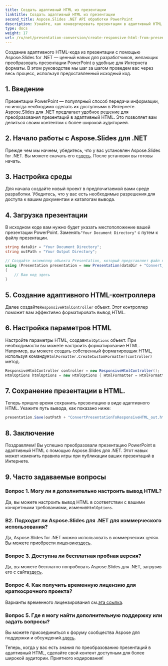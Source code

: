 ```yaml
---
title: Создать адаптивный HTML из презентации
linktitle: Создать адаптивный HTML из презентации
second_title: Aspose.Slides .NET API обработки PowerPoint
description: Узнайте, как конвертировать презентации в адаптивный HTML с помощью Aspose.Slides для .NET. Создавайте привлекательный контент, который легко адаптируется к разным устройствам.
type: docs
weight: 17
url: /ru/net/presentation-conversion/create-responsive-html-from-presentation/
---
```


Создание адаптивного HTML-кода из презентации с помощью Aspose.Slides for .NET — ценный навык для разработчиков, желающих преобразовать презентации PowerPoint в удобные для Интернета форматы. В этом руководстве мы шаг за шагом проведем вас через весь процесс, используя предоставленный исходный код.

## 1. Введение

Презентации PowerPoint — популярный способ передачи информации, но иногда необходимо сделать их доступными в Интернете. Aspose.Slides для .NET предлагает удобное решение для преобразования презентаций в адаптивный HTML. Это позволяет вам делиться своим контентом с более широкой аудиторией.

## 2. Начало работы с Aspose.Slides для .NET

 Прежде чем мы начнем, убедитесь, что у вас установлен Aspose.Slides for .NET. Вы можете скачать его с[здесь](https://releases.aspose.com/slides/net/). После установки вы готовы начать.

## 3. Настройка среды

Для начала создайте новый проект в предпочитаемой вами среде разработки. Убедитесь, что у вас есть необходимые разрешения для доступа к вашим документам и каталогам вывода.

## 4. Загрузка презентации

 В исходном коде вам нужно будет указать местоположение вашей презентации PowerPoint. Заменять`"Your Document Directory"` с путем к файлу презентации.

```csharp
string dataDir = "Your Document Directory";
string outPath = "Your Output Directory";

// Создайте экземпляр объекта Presentation, который представляет файл презентации.
using (Presentation presentation = new Presentation(dataDir + "Convert_HTML.pptx"))
{
    // Ваш код здесь
}
```

## 5. Создание адаптивного HTML-контроллера

 Далее создайте`ResponsiveHtmlController` объект. Этот контроллер поможет вам эффективно форматировать вывод HTML.

## 6. Настройка параметров HTML

 Настройте параметры HTML, создав`HtmlOptions` объект. При необходимости вы можете настроить форматирование HTML. Например, вы можете создать собственный форматировщик HTML, используя команду`HtmlFormatter.CreateCustomFormatter(controller)` метод.

```csharp
ResponsiveHtmlController controller = new ResponsiveHtmlController();
HtmlOptions htmlOptions = new HtmlOptions { HtmlFormatter = HtmlFormatter.CreateCustomFormatter(controller) };
```

## 7. Сохранение презентации в HTML.

Теперь пришло время сохранить презентацию в виде адаптивного HTML. Укажите путь вывода, как показано ниже:

```csharp
presentation.Save(outPath + "ConvertPresentationToResponsiveHTML_out.html", SaveFormat.Html, htmlOptions);
```

## 8. Заключение

Поздравляем! Вы успешно преобразовали презентацию PowerPoint в адаптивный HTML с помощью Aspose.Slides для .NET. Этот навык может изменить правила игры при публикации ваших презентаций в Интернете.

## 9. Часто задаваемые вопросы

### Вопрос 1. Могу ли я дополнительно настроить вывод HTML?
 Да, вы можете настроить вывод HTML в соответствии с вашими конкретными требованиями, изменив`HtmlOptions`.

### В2. Подходит ли Aspose.Slides для .NET для коммерческого использования?
 Да, Aspose.Slides for .NET можно использовать в коммерческих целях. Вы можете приобрести лицензию[здесь](https://purchase.aspose.com/buy).

### Вопрос 3. Доступна ли бесплатная пробная версия?
 Да, вы можете бесплатно попробовать Aspose.Slides для .NET, загрузив его с сайта[здесь](https://releases.aspose.com/).

### Вопрос 4. Как получить временную лицензию для краткосрочного проекта?
 Варианты временного лицензирования см.[эта ссылка](https://purchase.aspose.com/temporary-license/).

### Вопрос 5. Где я могу найти дополнительную поддержку или задать вопросы?
 Вы можете присоединиться к форуму сообщества Aspose для поддержки и обсуждений.[здесь](https://forum.aspose.com/).

Теперь, когда у вас есть знания по преобразованию презентаций в адаптивный HTML, сделайте свой контент доступным для более широкой аудитории. Приятного кодирования!